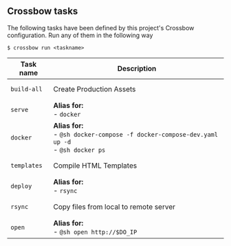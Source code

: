 <!--crossbow-docs-start-->
## Crossbow tasks

The following tasks have been defined by this project's Crossbow configuration.
Run any of them in the following way
 
```shell
$ crossbow run <taskname>
```
|Task name|Description|
|---|---|
|<pre>`build-all`</pre>|Create Production Assets|
|<pre>`serve`</pre>|**Alias for:**<br>- `docker`|
|<pre>`docker`</pre>|**Alias for:**<br>- `@sh docker-compose -f docker-compose-dev.yaml up -d`<br>- `@sh docker ps`|
|<pre>`templates`</pre>|Compile HTML Templates|
|<pre>`deploy`</pre>|**Alias for:**<br>- `rsync`|
|<pre>`rsync`</pre>|Copy files from local to remote server|
|<pre>`open`</pre>|**Alias for:**<br>- `@sh open http://$DO_IP`|
<!--crossbow-docs-end-->